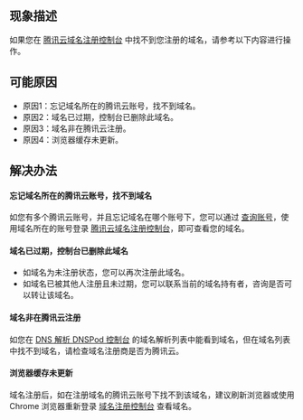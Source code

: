 ## 现象描述
如果您在 [腾讯云域名注册控制台](https://console.cloud.tencent.com/domain/mydomain) 中找不到您注册的域名，请参考以下内容进行操作。

## 可能原因
- 原因1：忘记域名所在的腾讯云账号，找不到域名。
- 原因2：域名已过期，控制台已删除此域名。
- 原因3：域名非在腾讯云注册。
- 原因4：浏览器缓存未更新。

## 解决办法
#### 忘记域名所在的腾讯云账号，找不到域名
如您有多个腾讯云账号，并且忘记域名在哪个账号下，您可以通过 [查询账号](https://cloud.tencent.com/account/recover)，使用域名所在的账号登录 [腾讯云域名注册控制台](https://console.cloud.tencent.com/domain/mydomain)，即可查看您的域名。

#### 域名已过期，控制台已删除此域名
- 如域名为未注册状态，您可以再次注册此域名。
- 如域名已被其他人注册且未过期，您可以联系当前的域名持有者，咨询是否可以转让该域名。

#### 域名非在腾讯云注册
如您在 [DNS 解析 DNSPod 控制台](https://console.cloud.tencent.com/cns) 的域名解析列表中能看到域名，但在域名列表中找不到域名，请检查域名注册商是否为腾讯云。

#### 浏览器缓存未更新
域名注册后，如在注册域名的腾讯云账号下找不到该域名，建议刷新浏览器或使用 Chrome 浏览器重新登录 [域名注册控制台](https://console.cloud.tencent.com/domain/mydomain) 查看域名。






